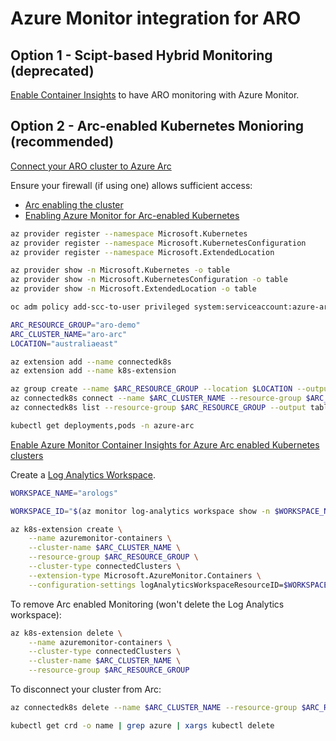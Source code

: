 Azure Monitor integration for ARO
=================================

Option 1 - Scipt-based Hybrid Monitoring (deprecated)
-----------------------------------------------------

[Enable Container Insights](https://docs.microsoft.com/en-us/azure/azure-monitor/containers/container-insights-azure-redhat4-setup) to have ARO monitoring with Azure Monitor.

Option 2 - Arc-enabled Kubernetes Monioring (recommended)
---------------------------------------------------------

[Connect your ARO cluster to Azure Arc](https://docs.microsoft.com/en-us/azure/azure-arc/kubernetes/quickstart-connect-cluster)

Ensure your firewall (if using one) allows sufficient access:

- [Arc enabling the cluster](https://docs.microsoft.com/en-us/azure/azure-arc/kubernetes/quickstart-connect-cluster?tabs=azure-cli#meet-network-requirements)
- [Enabling Azure Monitor for Arc-enabled Kubernetes](https://docs.microsoft.com/en-us/azure/azure-monitor/containers/container-insights-enable-arc-enabled-clusters#prerequisites)

```sh
az provider register --namespace Microsoft.Kubernetes
az provider register --namespace Microsoft.KubernetesConfiguration
az provider register --namespace Microsoft.ExtendedLocation

az provider show -n Microsoft.Kubernetes -o table
az provider show -n Microsoft.KubernetesConfiguration -o table
az provider show -n Microsoft.ExtendedLocation -o table

oc adm policy add-scc-to-user privileged system:serviceaccount:azure-arc:azure-arc-kube-aad-proxy-sa

ARC_RESOURCE_GROUP="aro-demo"
ARC_CLUSTER_NAME="aro-arc"
LOCATION="australiaeast"

az extension add --name connectedk8s
az extension add --name k8s-extension

az group create --name $ARC_RESOURCE_GROUP --location $LOCATION --output table
az connectedk8s connect --name $ARC_CLUSTER_NAME --resource-group $ARC_RESOURCE_GROUP --distribution openshift
az connectedk8s list --resource-group $ARC_RESOURCE_GROUP --output table

kubectl get deployments,pods -n azure-arc
```

[Enable Azure Monitor Container Insights for Azure Arc enabled Kubernetes clusters](https://docs.microsoft.com/en-us/azure/azure-monitor/containers/container-insights-enable-arc-enabled-clusters)

Create a [Log Analytics Workspace](https://docs.microsoft.com/en-us/azure/azure-monitor/logs/quick-create-workspace-cli).

```sh
WORKSPACE_NAME="arologs"

WORKSPACE_ID="$(az monitor log-analytics workspace show -n $WORKSPACE_NAME -g $ARC_RESOURCE_GROUP --query id -o tsv)"

az k8s-extension create \
    --name azuremonitor-containers \
    --cluster-name $ARC_CLUSTER_NAME \
    --resource-group $ARC_RESOURCE_GROUP \
    --cluster-type connectedClusters \
    --extension-type Microsoft.AzureMonitor.Containers \
    --configuration-settings logAnalyticsWorkspaceResourceID=$WORKSPACE_ID
```

To remove Arc enabled Monitoring (won't delete the Log Analytics workspace):

```sh
az k8s-extension delete \
    --name azuremonitor-containers \
    --cluster-type connectedClusters \
    --cluster-name $ARC_CLUSTER_NAME \
    --resource-group $ARC_RESOURCE_GROUP
```

To disconnect your cluster from Arc:

```sh
az connectedk8s delete --name $ARC_CLUSTER_NAME --resource-group $ARC_RESOURCE_GROUP

kubectl get crd -o name | grep azure | xargs kubectl delete
```
